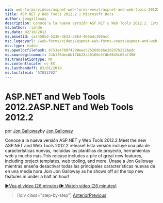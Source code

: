 ```yaml
---
uid: web-forms/videos/aspnet-web-forms-vnext/aspnet-and-web-tools-20122
title: ASP.NET y Web Tools 2012.2 | Microsoft Docs
author: jongalloway
description: Conoce a la nueva versión ASP.NET y Web Tools 2012.2. Esta versión incluye una pila de características nuevas, incluidas las plantillas de proyecto, herramientas web y mucho más. Jo...
ms.author: riande
ms.date: 02/18/2013
ms.assetid: ca7458bd-b238-4633-a8b4-468a4c300acc
msc.legacyurl: /web-forms/videos/aspnet-web-forms-vnext/aspnet-and-web-tools-20122
msc.type: video
ms.openlocfilehash: 0753a4708f4290eee525208b86e302d7b232bedc
ms.sourcegitcommit: 24b1f6decbb17bb22a45166e5fdb0845c65af498
ms.translationtype: MT
ms.contentlocale: es-ES
ms.lasthandoff: 03/01/2019
ms.locfileid: "57053702"
---
```

<a name="aspnet-and-web-tools-20122"></a><span data-ttu-id="97480-105">ASP.NET and Web Tools 2012.2</span><span class="sxs-lookup"><span data-stu-id="97480-105">ASP.NET and Web Tools 2012.2</span></span>
====================
<span data-ttu-id="97480-106">por [Jon Galloway](https://github.com/jongalloway)</span><span class="sxs-lookup"><span data-stu-id="97480-106">by [Jon Galloway](https://github.com/jongalloway)</span></span>

<span data-ttu-id="97480-107">Conoce a la nueva versión ASP.NET y Web Tools 2012.2.</span><span class="sxs-lookup"><span data-stu-id="97480-107">Meet the new ASP.NET and Web Tools 2012.2 release!</span></span> <span data-ttu-id="97480-108">Esta versión incluye una pila de características nuevas, incluidas las plantillas de proyecto, herramientas web y mucho más.</span><span class="sxs-lookup"><span data-stu-id="97480-108">This release includes a pile of great new features, including project templates, web tooling, and more.</span></span> <span data-ttu-id="97480-109">Únase a Jon Galloway mientras enseña desactivar todas las principales características nuevas de en una media hora.</span><span class="sxs-lookup"><span data-stu-id="97480-109">Join Jon Galloway as he shows off all the top new features in under a half an hour!</span></span>

[<span data-ttu-id="97480-110">&#9654;Vea el vídeo (26 minutos)</span><span class="sxs-lookup"><span data-stu-id="97480-110">&#9654; Watch video (26 minutes)</span></span>](https://channel9.msdn.com/Blogs/ASP-NET-Site-Videos/aspnet-and-web-tools-20122)

> [!div class="step-by-step"]
> [<span data-ttu-id="97480-111">Anterior</span><span class="sxs-lookup"><span data-stu-id="97480-111">Previous</span></span>](getting-started-with-the-next-version-of-aspnet.md)
